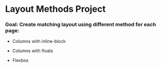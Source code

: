 # Layout Methods Project

### Goal: Create matching layout using different method for each page:

* Columns with inline-block

* Columns with floats

* Flexbox